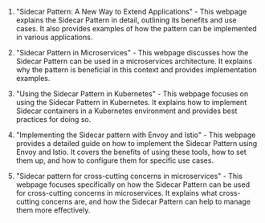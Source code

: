 

1. "Sidecar Pattern: A New Way to Extend Applications" - This webpage explains the Sidecar Pattern in detail, outlining its benefits and use cases. It also provides examples of how the pattern can be implemented in various applications.

2. "Sidecar Pattern in Microservices" - This webpage discusses how the Sidecar Pattern can be used in a microservices architecture. It explains why the pattern is beneficial in this context and provides implementation examples.

3. "Using the Sidecar Pattern in Kubernetes" - This webpage focuses on using the Sidecar Pattern in Kubernetes. It explains how to implement Sidecar containers in a Kubernetes environment and provides best practices for doing so.

4. "Implementing the Sidecar pattern with Envoy and Istio" - This webpage provides a detailed guide on how to implement the Sidecar Pattern using Envoy and Istio. It covers the benefits of using these tools, how to set them up, and how to configure them for specific use cases.

5. "Sidecar pattern for cross-cutting concerns in microservices" - This webpage focuses specifically on how the Sidecar Pattern can be used for cross-cutting concerns in microservices. It explains what cross-cutting concerns are, and how the Sidecar Pattern can help to manage them more effectively.